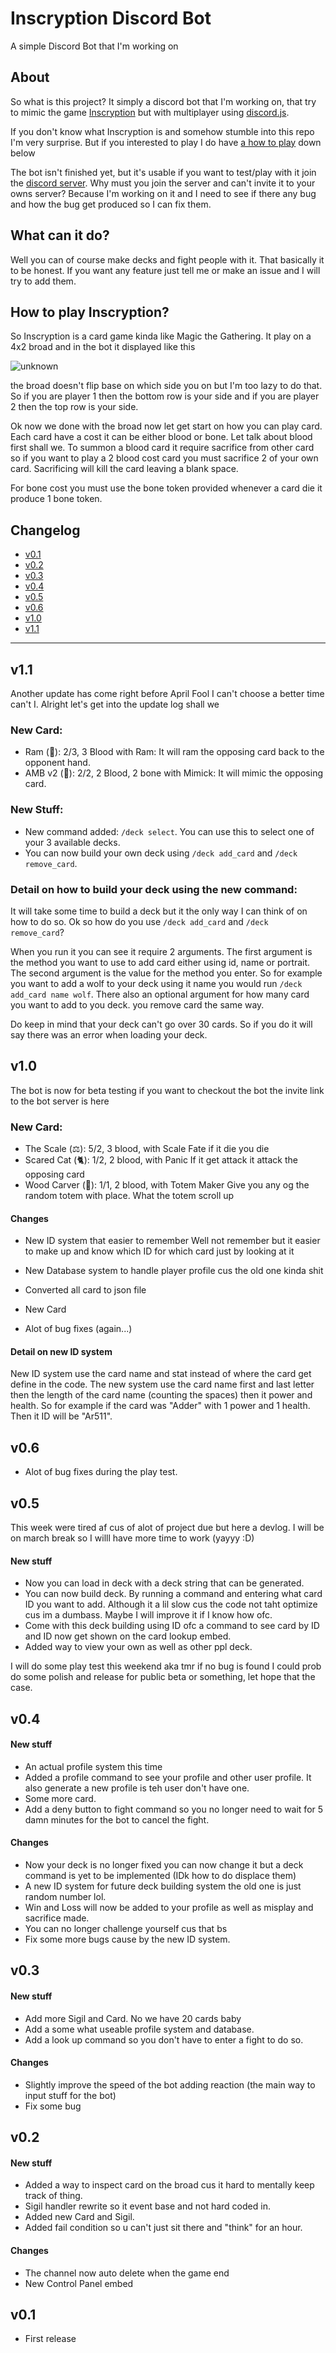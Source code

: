 # Inscryption Discord Bot
A simple Discord Bot that I'm working on

## About

So what is this project? It simply a discord bot that I'm working on, that try to mimic the game [Inscryption](https://store.steampowered.com/app/1092790/Inscryption/) but with multiplayer using [discord.js](https://discord.js.org/#/docs/discord.js/stable/general/welcome).

If you don't know what Inscryption is and somehow stumble into this repo I'm very surprise. But if you interested to play I do have [a how to play](#how-to-play-inscryption) down below

The bot isn't finished yet, but it's usable if you want to test/play with it join the [discord server](https://discord.gg/Qqkm8D7UsD). Why must you join the server and can't invite it to your owns server? Because I'm working on it and I need to see if there any bug and how the bug get produced so I can fix them.

## What can it do?

Well you can of course make decks and fight people with it. That basically it to be honest. If you want any feature just tell me or make an issue and I will try to add them.

## How to play Inscryption?

So Inscryption is a card game kinda like Magic the Gathering. It play on a 4x2 broad and in the bot it displayed like this

![unknown](https://user-images.githubusercontent.com/89868169/161122737-9e88ac9a-7718-4f7c-afe6-dd6b74af4e96.png)

the broad doesn't flip base on which side you on but I'm too lazy to do that. So if you are player 1 then the bottom row is your side and if you are player 2 then the top row is your side.

Ok now we done with the broad now let get start on how you can play card. Each card have a cost it can be either blood or bone. Let talk about blood first shall we. To summon a blood card it require sacrifice from other card so if you want to play a 2 blood cost card you must sacrifice 2 of your own card. Sacrificing will kill the card leaving a blank space. 

For bone cost you must use the bone token provided whenever a card die it produce 1 bone token.

## Changelog

- [v0.1](#v01)
- [v0.2](#v02)
- [v0.3](#v03)
- [v0.4](#v04)
- [v0.5](#v05)
- [v0.6](#v06)
- [v1.0](#v10)
- [v1.1](#v11)

---

## v1.1
Another update has come right before April Fool I can't choose a better time can't I. Alright let's get into the update log shall we

### New Card:
- Ram (🐏): 2/3, 3 Blood with Ram: It will ram the opposing card back to the opponent hand.
- AMB v2 (🧪): 2/2, 2 Blood, 2 bone with Mimick: It will mimic the opposing card.

### New Stuff:
- New command added: `/deck select`. You can use this to select one of your 3 available decks.
- You can now build your own deck using `/deck add_card` and `/deck remove_card`.

### Detail on how to build your deck using the new command:
It will take some time to build a deck but it the only way I can think of on how to do so. Ok so how do you use `/deck add_card` and `/deck remove_card`? 

When you run it you can see it require 2 arguments. The first argument is the method you want to use to add card either using id, name or portrait. The second argument is the value for the method you enter. So for example you want to add a wolf to your deck using it name you would run `/deck add_card name wolf`. There also an optional argument for how many card you want to add to you deck. you remove card the same way.

Do keep in mind that your deck can't go over 30 cards. So if you do it will say there was an error when loading your deck.

## v1.0

The bot is now for beta testing if you want to checkout the bot the invite link to the bot server is here

### New Card:
- The Scale (⚖): 5/2, 3 blood, with Scale Fate if it die you die
- Scared Cat (🐈): 1/2, 2 blood, with Panic If it get attack it attack the opposing card
- Wood Carver (🔪): 1/1, 2 blood, with Totem Maker Give you any og the random totem with place. What the totem scroll up
  
#### Changes

- New ID system that easier to remember Well not remember but it easier to make up and know which ID for which card just by looking at it
- New Database system to handle player profile  cus the old one kinda shit
- Converted all card to json file
- New Card

- Alot of bug fixes (again...)

#### Detail on new ID system
New ID system use the card name and stat instead of where the card get define in the code. The new system use the card name first and last letter then the length of the card name (counting the spaces) then it power and health. So for example if the card was "Adder" with 1 power and 1 health. Then it ID will be "Ar511". 

## v0.6
- Alot of bug fixes during the play test.

## v0.5

This week were tired af cus of alot of project due but here a devlog. I will be on march break so I willl have more time to work (yayyy :D)

#### New stuff

- Now you can load in deck with a deck string that can be generated.
- You can now build deck. By running a command and entering what card ID you want to add. Although it a lil slow cus the code not taht optimize cus im a dumbass. Maybe I will improve it if I know how ofc.
- Come with this deck building using ID ofc a command to see card by ID and ID now get shown on the card lookup embed.
- Added way to view your own as well as other ppl deck.

I will do some play test this weekend aka tmr if no bug is found I could prob do some polish and release for public beta or something, let hope that the case.

## v0.4

#### New stuff

- An actual profile system this time
- Added a profile command to see your profile and other user profile. It also generate a new profile is teh user don't have one.
- Some more card.
- Add a deny button to fight command so you no longer need to wait for 5 damn minutes for the bot to cancel the fight.

#### Changes

- Now your deck is no longer fixed you can now change it but a deck command is yet to be implemented (IDk how to do displace them)
- A new ID system for future deck building system the old one is just random number lol.
- Win and Loss will now be added to your profile as well as misplay and sacrifice made.
- You can no longer challenge yourself cus that bs
- Fix some more bugs cause by the new ID system.

## v0.3

#### New stuff

- Add more Sigil and Card. No we have 20 cards baby
- Add a some what useable profile system and database.
- Add a look up command so you don't have to enter a fight to do so.

#### Changes

- Slightly improve the speed of the bot adding reaction (the main way to input stuff for the bot)
- Fix some bug

## v0.2

#### New stuff

- Added a way to inspect card on the broad cus it hard to mentally keep track of thing.
- Sigil handler rewrite so it event base and not hard coded in.
- Added new Card and Sigil.
- Added fail condition so u can't just sit there and "think" for an hour.

#### Changes

- The channel now auto delete when the game end 
- New Control Panel embed

## v0.1
- First release
